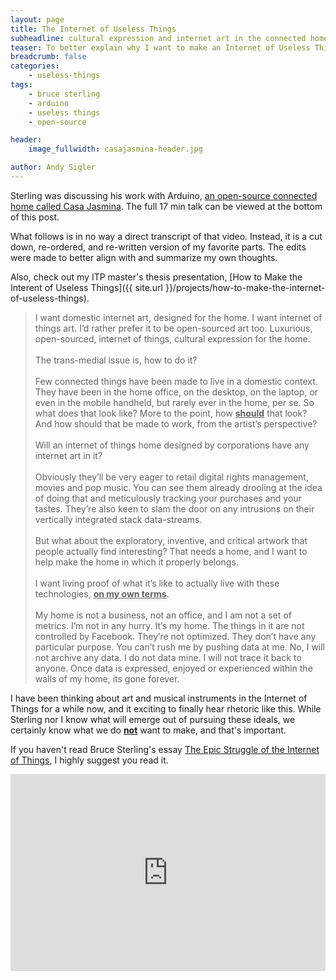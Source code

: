 ```yaml
---
layout: page
title: The Internet of Useless Things
subheadline: cultural expression and internet art in the connected home
teaser: To better explain why I want to make an Internet of Useless Things, I borrowed some words from a recent talk by Bruce Sterling.
breadcrumb: false
categories:
    - useless-things
tags:
    - bruce sterling
    - arduino
    - useless things
    - open-source

header:
    image_fullwidth: casajasmina-header.jpg

author: Andy Sigler
---
```


Sterling was discussing his work with Arduino, [an open-source connected home called Casa Jasmina](http://casajasmina.arduino.cc/). The full 17 min talk can be viewed at the bottom of this post.

What follows is in no way a direct transcript of that video. Instead, it is a cut down, re-ordered, and re-written version of my favorite parts. The edits were made to better align with and summarize my own thoughts.

Also, check out my ITP master's thesis presentation, [How to Make the Interent of Useless Things]({{ site.url }}/projects/how-to-make-the-internet-of-useless-things).

<blockquote>
I want domestic internet art, designed for the home. I want internet of things art. I’d rather prefer it to be open-sourced art too. Luxurious, open-sourced, internet of things, cultural expression for the home.
<br /><br />
The trans-medial issue is, how to do it?
<br /><br />
Few connected things have been made to live in a domestic context. They have been in the home office, on the desktop, on the laptop, or even in the mobile handheld, but rarely ever in the home, per se. So what does that look like? More to the point, how <strong><u>should</u></strong> that look? And how should that be made to work, from the artist’s perspective?
<br /><br />
Will an internet of things home designed by corporations have any internet art in it?
<br /><br />
Obviously they’ll be very eager to retail digital rights management, movies and pop music. You can see them already drooling at the idea of doing that and meticulously tracking your purchases and your tastes. They’re also keen to slam the door on any intrusions on their vertically integrated stack data-streams.
<br /><br />
But what about the exploratory, inventive, and critical artwork that people actually find interesting? That needs a home, and I want to help make the home in which it properly belongs.
<br /><br />
I want living proof of what it’s like to actually live with these technologies, <strong><u>on my own terms</u></strong>.
<br /><br />
My home is not a business, not an office, and I am not a set of metrics. I’m not in any hurry. It’s my home. The things in it are not controlled by Facebook. They’re not optimized. They don’t have any particular purpose. You can’t rush me by pushing data at me. No, I will not archive any data. I do not data mine. I will not trace it back to anyone. Once data is expressed, enjoyed or experienced within the walls of my home, its gone forever.
</blockquote>

I have been thinking about art and musical instruments in the Internet of Things for a while now, and it exciting to finally hear rhetoric like this. While Sterling nor I know what will emerge out of pursuing these ideals, we certainly know what we do <strong><u>not</u></strong> want to make, and that's important.

If you haven't read Bruce Sterling's essay [The Epic Struggle of the Internet of Things](http://www.amazon.com/The-Epic-Struggle-Internet-Things-ebook/dp/B00N7EKIJ4), I highly suggest you read it.

<iframe width="560" height="315" src="https://www.youtube.com/embed/JUvECBZpefU" frameborder="0" allowfullscreen style="width:100%;max-width:560px;"></iframe>